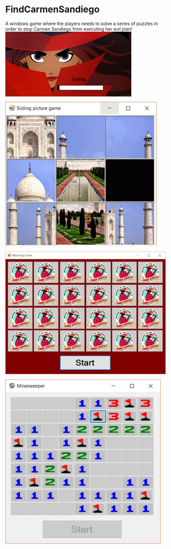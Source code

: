 # FindCarmenSandiego
A windows game where the players needs to solve a series of puzzles in order to stop Carmen Sandiego from executing her evil plan!
![Loading Screen](https://github.com/aparnnaH/FindCarmenSandiego/blob/master/carmen1.png)

![Sliding Picture Puzzle](https://github.com/aparnnaH/FindCarmenSandiego/blob/master/carmen2.png)

![Matching game Puzzle](https://github.com/aparnnaH/FindCarmenSandiego/blob/master/carmen3.png)

![Matching game Puzzle](https://github.com/aparnnaH/FindCarmenSandiego/blob/master/minesweeper.png)

